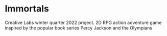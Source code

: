 # Immortals
Creative Labs winter quarter 2022 project. 2D RPG action adventure game inspired by the popular book series Percy Jackson and the Olympians
